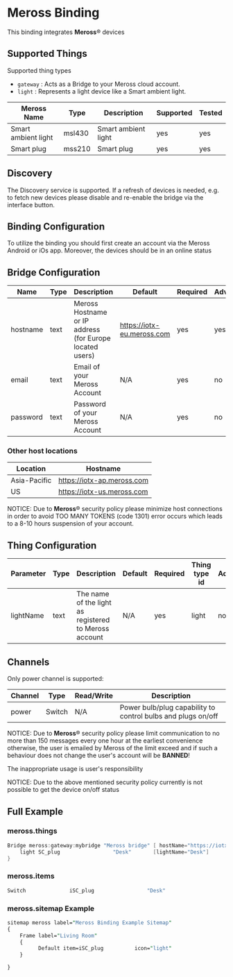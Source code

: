 # Meross Binding

This binding integrates **Meross**&reg; devices

## Supported Things

Supported thing types

- `gateway` : Acts as a Bridge to your Meross cloud account.
- `light` : Represents a light device like a Smart ambient light.

|   Meross Name       | Type   | Description         | Supported | Tested| 
|---------------------|--------|---------------------|-----------|--------|
| Smart ambient light | msl430 | Smart ambient light | yes       | yes    |
| Smart plug          | mss210 | Smart plug          | yes       | yes    |

## Discovery

The Discovery service is supported.
If a refresh of devices is needed, e.g. to fetch new devices please disable and re-enable the bridge via the interface button.

## Binding Configuration

To utilize the binding you should first create an account via the Meross Android or iOs app. 
Moreover, the devices should be in an online status

## Bridge Configuration

| Name     | Type | Description                                              | Default                    | Required | Advanced |
|----------|------|----------------------------------------------------------|----------------------------|----------|----------|
| hostname | text | Meross Hostname or IP address (for Europe located users) | https://iotx-eu.meross.com | yes      | yes      |
| email    | text | Email of your Meross Account                             | N/A                        | yes      | no       |
| password | text | Password of your Meross Account                          | N/A                        | yes      | no       |

### Other host locations

| Location     | Hostname                   |
|--------------|----------------------------|
| Asia-Pacific | https://iotx-ap.meross.com |
| US           | https://iotx-us.meross.com |

NOTICE: Due to  **Meross**&reg; security policy please minimize host connections in order to avoid TOO MANY TOKENS (code 1301) error occurs which leads to a  8-10 hours suspension of your account.


## Thing Configuration

| Parameter | Type | Description                                             | Default | Required | Thing type id | Advanced |
|-----------|------|---------------------------------------------------------|---------|----------|---------------|----------|
| lightName | text | The name of the light as registered to Meross account   | N/A     | yes      | light         | no       |

## Channels

Only power channel is supported:

| Channel | Type   | Read/Write | Description                                                  |
|---------|--------|------------|--------------------------------------------------------------|
| power   | Switch | N/A        | Power bulb/plug capability to control bulbs and plugs on/off |

NOTICE: Due to **Meross**&reg; security policy please limit communication to no more than 150 messages every one hour at the earliest convenience otherwise, the user is emailed by Meross of the limit exceed and if such a behaviour does not change the user's account will be **BANNED**! 

The inappropriate usage is user's responsibility

NOTICE: Due to the above mentioned security policy  currently is not possible to get the device on/off status  

## Full Example

### meross.things


```java
Bridge meross:gateway:mybridge "Meross bridge" [ hostName="https://iotx-eu.meross.com", userEmail="abcde" userPassword="fghij" ] {
    light SC_plug                 "Desk"       [lightName="Desk"]
}
```

### meross.items

```java
Switch              iSC_plug                 "Desk"                                    { channel="meross:light:mybridge:SC_plug:power" }
```

### meross.sitemap Example

```perl
sitemap meross label="Meross Binding Example Sitemap"
{
    Frame label="Living Room"
    {
          Default item=iSC_plug          icon="light"
    }

}
```


